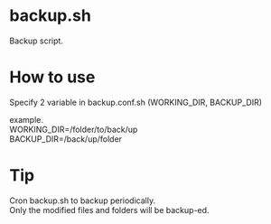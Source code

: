 # backup.sh
Backup script.

# How to use
Specify 2 variable in backup.conf.sh (WORKING_DIR, BACKUP_DIR)  

example.  
WORKING_DIR=/folder/to/back/up  
BACKUP_DIR=/back/up/folder

# Tip
Cron backup.sh to backup periodically.  
Only the modified files and folders will be backup-ed.

